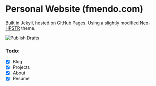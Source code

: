 # Personal Website (fmendo.com)

Built in Jekyll, hosted on GitHub Pages.
Using a slightly modified [Neo-HPSTR](https://github.com/aron-bordin/neo-hpstr-jekyll-theme) theme.

![Publish Drafts](https://github.com/fmmendo/fmmendo.github.io/workflows/Publish%20Drafts/badge.svg)

### Todo:

- [x] Blog
- [x] Projects
- [x] About
- [x] Resume
